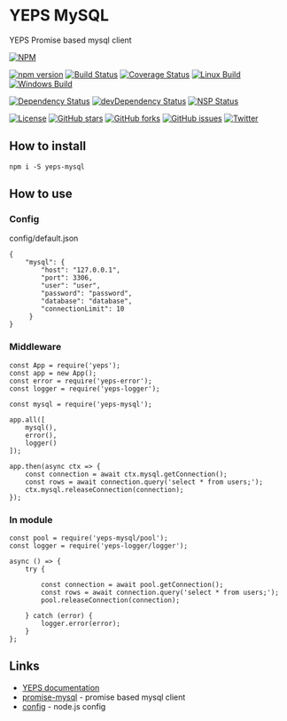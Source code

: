 # YEPS MySQL


YEPS Promise based mysql client

[![NPM](https://nodei.co/npm/yeps-mysql.png)](https://npmjs.org/package/yeps-mysql)

[![npm version](https://badge.fury.io/js/yeps-mysql.svg)](https://badge.fury.io/js/yeps-mysql)
[![Build Status](https://travis-ci.org/evheniy/yeps-mysql.svg?branch=master)](https://travis-ci.org/evheniy/yeps-mysql)
[![Coverage Status](https://coveralls.io/repos/github/evheniy/yeps-mysql/badge.svg?branch=master)](https://coveralls.io/github/evheniy/yeps-mysql?branch=master)
[![Linux Build](https://img.shields.io/travis/evheniy/yeps-mysql/master.svg?label=linux)](https://travis-ci.org/evheniy/)
[![Windows Build](https://img.shields.io/appveyor/ci/evheniy/yeps-mysql/master.svg?label=windows)](https://ci.appveyor.com/project/evheniy/yeps-mysql)

[![Dependency Status](https://david-dm.org/evheniy/yeps-mysql.svg)](https://david-dm.org/evheniy/yeps-mysql)
[![devDependency Status](https://david-dm.org/evheniy/yeps-mysql/dev-status.svg)](https://david-dm.org/evheniy/yeps-mysql#info=devDependencies)
[![NSP Status](https://img.shields.io/badge/NSP%20status-no%20vulnerabilities-green.svg)](https://travis-ci.org/evheniy/yeps-mysql)

[![License](https://img.shields.io/badge/license-MIT-blue.svg)](https://raw.githubusercontent.com/evheniy/yeps-mysql/master/LICENSE)
[![GitHub stars](https://img.shields.io/github/stars/evheniy/yeps-mysql.svg)](https://github.com/evheniy/yeps-mysql/stargazers)
[![GitHub forks](https://img.shields.io/github/forks/evheniy/yeps-mysql.svg)](https://github.com/evheniy/yeps-mysql/network)
[![GitHub issues](https://img.shields.io/github/issues/evheniy/yeps-mysql.svg)](https://github.com/evheniy/yeps-mysql/issues)
[![Twitter](https://img.shields.io/twitter/url/https/github.com/evheniy/yeps-mysql.svg?style=social)](https://twitter.com/intent/tweet?text=Wow:&url=%5Bobject%20Object%5D)


## How to install

    npm i -S yeps-mysql
    
## How to use

### Config

config/default.json

    {
        "mysql": {
            "host": "127.0.0.1",
            "port": 3306,
            "user": "user",
            "password": "password",
            "database": "database",
            "connectionLimit": 10
         }
    }

### Middleware

    const App = require('yeps');
    const app = new App();
    const error = require('yeps-error');
    const logger = require('yeps-logger');
    
    const mysql = require('yeps-mysql');
    
    app.all([
        mysql(),
        error(),
        logger()
    ]);
    
    app.then(async ctx => {
        const connection = await ctx.mysql.getConnection();
        const rows = await connection.query('select * from users;');
        ctx.mysql.releaseConnection(connection);
    });
    
### In module

    const pool = require('yeps-mysql/pool');
    const logger = require('yeps-logger/logger');
    
    async () => {
        try {
            
            const connection = await pool.getConnection();
            const rows = await connection.query('select * from users;');
            pool.releaseConnection(connection);        

        } catch (error) {
            logger.error(error);
        }
    };
    
## Links

* [YEPS documentation](http://yeps.info/)
* [promise-mysql](https://github.com/lukeb-uk/node-promise-mysql) - promise based mysql client
* [config](https://github.com/lorenwest/node-config) - node.js config
